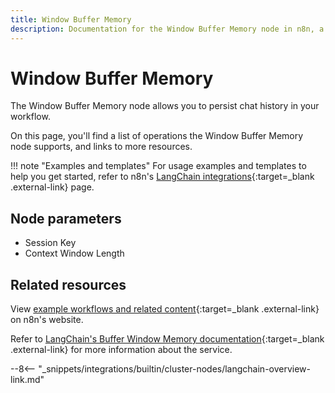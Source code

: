 ```yaml
---
title: Window Buffer Memory
description: Documentation for the Window Buffer Memory node in n8n, a workflow automation platform. Includes details of operations and configuration, and links to examples and credentials information.
---
```


# Window Buffer Memory

The Window Buffer Memory node allows you to persist chat history in your workflow.

On this page, you'll find a list of operations the Window Buffer Memory node supports, and links to more resources.

!!! note "Examples and templates"
	For usage examples and templates to help you get started, refer to n8n's [LangChain integrations](https://n8n.io/integrations/langchain/){:target=_blank .external-link} page.
	
## Node parameters

* Session Key
* Context Window Length

## Related resources

View [example workflows and related content](https://n8n.io/integrations/langchain/){:target=_blank .external-link} on n8n's website.

Refer to [LangChain's Buffer Window Memory documentation](https://js.langchain.com/docs/modules/memory/how_to/buffer_window_memory){:target=_blank .external-link} for more information about the service.

--8<-- "_snippets/integrations/builtin/cluster-nodes/langchain-overview-link.md"
